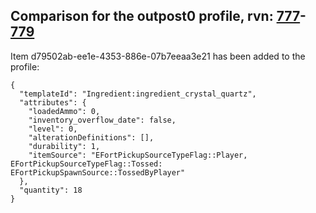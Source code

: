 ## Comparison for the outpost0 profile, rvn: [777](https://github.com/PRO100KatYT/FortniteProfileRevisions/tree/main/profiles/outpost0/777%20outpost0.json)-[779](https://github.com/PRO100KatYT/FortniteProfileRevisions/tree/main/profiles/outpost0/779%20outpost0.json)

Item d79502ab-ee1e-4353-886e-07b7eeaa3e21 has been added to the profile:

```
{
  "templateId": "Ingredient:ingredient_crystal_quartz",
  "attributes": {
    "loadedAmmo": 0,
    "inventory_overflow_date": false,
    "level": 0,
    "alterationDefinitions": [],
    "durability": 1,
    "itemSource": "EFortPickupSourceTypeFlag::Player, EFortPickupSourceTypeFlag::Tossed: EFortPickupSpawnSource::TossedByPlayer"
  },
  "quantity": 18
}
```

<br><br>

